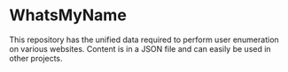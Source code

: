 # WhatsMyName
This repository has the unified data required to perform user enumeration on various websites. Content is in a JSON file and can easily be used in other projects.
